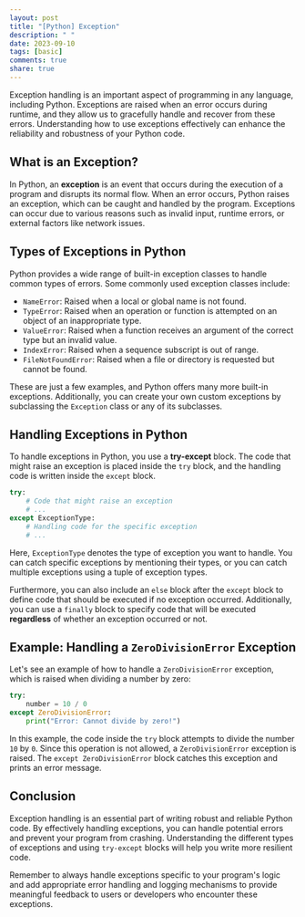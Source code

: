 ```yaml
---
layout: post
title: "[Python] Exception"
description: " "
date: 2023-09-10
tags: [basic]
comments: true
share: true
---
```


Exception handling is an important aspect of programming in any language, including Python. Exceptions are raised when an error occurs during runtime, and they allow us to gracefully handle and recover from these errors. Understanding how to use exceptions effectively can enhance the reliability and robustness of your Python code.

## What is an Exception?

In Python, an **exception** is an event that occurs during the execution of a program and disrupts its normal flow. When an error occurs, Python raises an exception, which can be caught and handled by the program. Exceptions can occur due to various reasons such as invalid input, runtime errors, or external factors like network issues.

## Types of Exceptions in Python

Python provides a wide range of built-in exception classes to handle common types of errors. Some commonly used exception classes include:
- `NameError`: Raised when a local or global name is not found.
- `TypeError`: Raised when an operation or function is attempted on an object of an inappropriate type.
- `ValueError`: Raised when a function receives an argument of the correct type but an invalid value.
- `IndexError`: Raised when a sequence subscript is out of range.
- `FileNotFoundError`: Raised when a file or directory is requested but cannot be found.

These are just a few examples, and Python offers many more built-in exceptions. Additionally, you can create your own custom exceptions by subclassing the `Exception` class or any of its subclasses.

## Handling Exceptions in Python

To handle exceptions in Python, you use a **try-except** block. The code that might raise an exception is placed inside the `try` block, and the handling code is written inside the `except` block.

```python
try:
    # Code that might raise an exception
    # ...
except ExceptionType:
    # Handling code for the specific exception
    # ...
```

Here, `ExceptionType` denotes the type of exception you want to handle. You can catch specific exceptions by mentioning their types, or you can catch multiple exceptions using a tuple of exception types.

Furthermore, you can also include an `else` block after the `except` block to define code that should be executed if no exception occurred. Additionally, you can use a `finally` block to specify code that will be executed **regardless** of whether an exception occurred or not.

## Example: Handling a `ZeroDivisionError` Exception

Let's see an example of how to handle a `ZeroDivisionError` exception, which is raised when dividing a number by zero:

```python
try:
    number = 10 / 0
except ZeroDivisionError:
    print("Error: Cannot divide by zero!")
```

In this example, the code inside the `try` block attempts to divide the number `10` by `0`. Since this operation is not allowed, a `ZeroDivisionError` exception is raised. The `except ZeroDivisionError` block catches this exception and prints an error message.

## Conclusion

Exception handling is an essential part of writing robust and reliable Python code. By effectively handling exceptions, you can handle potential errors and prevent your program from crashing. Understanding the different types of exceptions and using `try-except` blocks will help you write more resilient code.

Remember to always handle exceptions specific to your program's logic and add appropriate error handling and logging mechanisms to provide meaningful feedback to users or developers who encounter these exceptions.